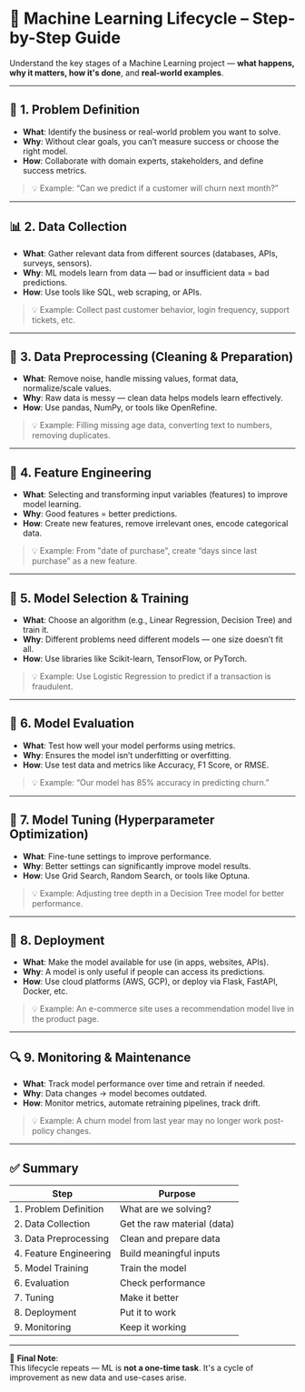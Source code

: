 # 🔄 Machine Learning Lifecycle – Step-by-Step Guide

Understand the key stages of a Machine Learning project — **what happens, why it matters, how it's done**, and **real-world examples**.

---

## 🧩 1. Problem Definition

- **What**: Identify the business or real-world problem you want to solve.
- **Why**: Without clear goals, you can’t measure success or choose the right model.
- **How**: Collaborate with domain experts, stakeholders, and define success metrics.

> 💡 Example: “Can we predict if a customer will churn next month?”

---

## 📊 2. Data Collection

- **What**: Gather relevant data from different sources (databases, APIs, surveys, sensors).
- **Why**: ML models learn from data — bad or insufficient data = bad predictions.
- **How**: Use tools like SQL, web scraping, or APIs.

> 💡 Example: Collect past customer behavior, login frequency, support tickets, etc.

---

## 🧹 3. Data Preprocessing (Cleaning & Preparation)

- **What**: Remove noise, handle missing values, format data, normalize/scale values.
- **Why**: Raw data is messy — clean data helps models learn effectively.
- **How**: Use pandas, NumPy, or tools like OpenRefine.

> 💡 Example: Filling missing age data, converting text to numbers, removing duplicates.

---

## 📐 4. Feature Engineering

- **What**: Selecting and transforming input variables (features) to improve model learning.
- **Why**: Good features = better predictions.
- **How**: Create new features, remove irrelevant ones, encode categorical data.

> 💡 Example: From "date of purchase", create “days since last purchase” as a new feature.

---

## 🧠 5. Model Selection & Training

- **What**: Choose an algorithm (e.g., Linear Regression, Decision Tree) and train it.
- **Why**: Different problems need different models — one size doesn’t fit all.
- **How**: Use libraries like Scikit-learn, TensorFlow, or PyTorch.

> 💡 Example: Use Logistic Regression to predict if a transaction is fraudulent.

---

## 📏 6. Model Evaluation

- **What**: Test how well your model performs using metrics.
- **Why**: Ensures the model isn’t underfitting or overfitting.
- **How**: Use test data and metrics like Accuracy, F1 Score, or RMSE.

> 💡 Example: “Our model has 85% accuracy in predicting churn.”

---

## 🔁 7. Model Tuning (Hyperparameter Optimization)

- **What**: Fine-tune settings to improve performance.
- **Why**: Better settings can significantly improve model results.
- **How**: Use Grid Search, Random Search, or tools like Optuna.

> 💡 Example: Adjusting tree depth in a Decision Tree model for better performance.

---

## 🚀 8. Deployment

- **What**: Make the model available for use (in apps, websites, APIs).
- **Why**: A model is only useful if people can access its predictions.
- **How**: Use cloud platforms (AWS, GCP), or deploy via Flask, FastAPI, Docker, etc.

> 💡 Example: An e-commerce site uses a recommendation model live in the product page.

---

## 🔍 9. Monitoring & Maintenance

- **What**: Track model performance over time and retrain if needed.
- **Why**: Data changes → model becomes outdated.
- **How**: Monitor metrics, automate retraining pipelines, track drift.

> 💡 Example: A churn model from last year may no longer work post-policy changes.

---

## ✅ Summary

| Step | Purpose |
|------|---------|
| 1. Problem Definition | What are we solving? |
| 2. Data Collection | Get the raw material (data) |
| 3. Data Preprocessing | Clean and prepare data |
| 4. Feature Engineering | Build meaningful inputs |
| 5. Model Training | Train the model |
| 6. Evaluation | Check performance |
| 7. Tuning | Make it better |
| 8. Deployment | Put it to work |
| 9. Monitoring | Keep it working |

---

📌 **Final Note**:  
This lifecycle repeats — ML is **not a one-time task**. It's a cycle of improvement as new data and use-cases arise.
